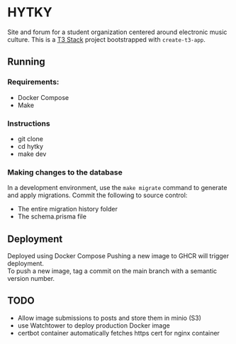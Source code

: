 # HYTKY

Site and forum for a student organization centered around electronic music culture. This is a [T3 Stack](https://create.t3.gg/) project bootstrapped with `create-t3-app`.

## Running

### Requirements:
- Docker Compose
- Make

### Instructions
- git clone <this repo>
- cd hytky
- make dev

### Making changes to the database
In a development environment, use the `make migrate` command to generate and apply migrations.
Commit the following to source control:
- The entire migration history folder
- The schema.prisma file

## Deployment

Deployed using Docker Compose 
Pushing a new image to GHCR will trigger deployment.  
To push a new image, tag a commit on the main branch with a semantic version number.

## TODO
- Allow image submissions to posts and store them in minio (S3)
- use Watchtower to deploy production Docker image
- certbot container automatically fetches https cert for nginx container
